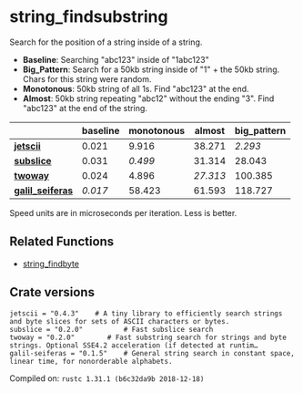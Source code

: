 # string_findsubstring
Search for the position of a string inside of a string.

* **Baseline**: Searching "abc123" inside of "1abc123"
* **Big_Pattern**: Search for a 50kb string inside of "1" + the 50kb string. Chars for this string were random.
* **Monotonous**: 50kb string of all 1s. Find "abc123" at the end.
* **Almost**: 50kb string repeating "abc12" without the ending "3". Find "abc123" at the end of the string.

| | baseline | monotonous | almost | big_pattern |
| --- | --- | --- | --- | --- |
| **[jetscii](https://crates.io/crates/jetscii)** | 0.021 | 9.916 | 38.271 | *2.293* |
| **[subslice](https://crates.io/crates/subslice)** | 0.031 | *0.499* | 31.314 | 28.043 |
| **[twoway](https://crates.io/crates/twoway)** | 0.024 | 4.896 | *27.313* | 100.385 |
| **[galil_seiferas](https://crates.io/crates/galil_seiferas)** | *0.017* | 58.423 | 61.593 | 118.727 |

Speed units are in microseconds per iteration. Less is better.

## Related Functions

* [string_findbyte](../string_findbyte)

## Crate versions

    jetscii = "0.4.3"    # A tiny library to efficiently search strings and byte slices for sets of ASCII characters or bytes.
    subslice = "0.2.0"          # Fast subslice search
    twoway = "0.2.0"        # Fast substring search for strings and byte strings. Optional SSE4.2 acceleration (if detected at runtim…
    galil-seiferas = "0.1.5"    # General string search in constant space, linear time, for nonorderable alphabets.

Compiled on: `rustc 1.31.1 (b6c32da9b 2018-12-18)`